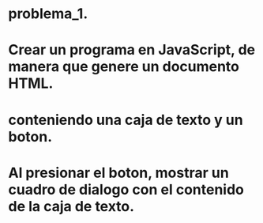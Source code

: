 ﻿# problema_1.
# Crear un programa en JavaScript, de manera que genere un documento HTML.
# conteniendo una caja de texto y un boton.
# Al presionar el boton, mostrar un cuadro de dialogo con el contenido de la caja de texto.
